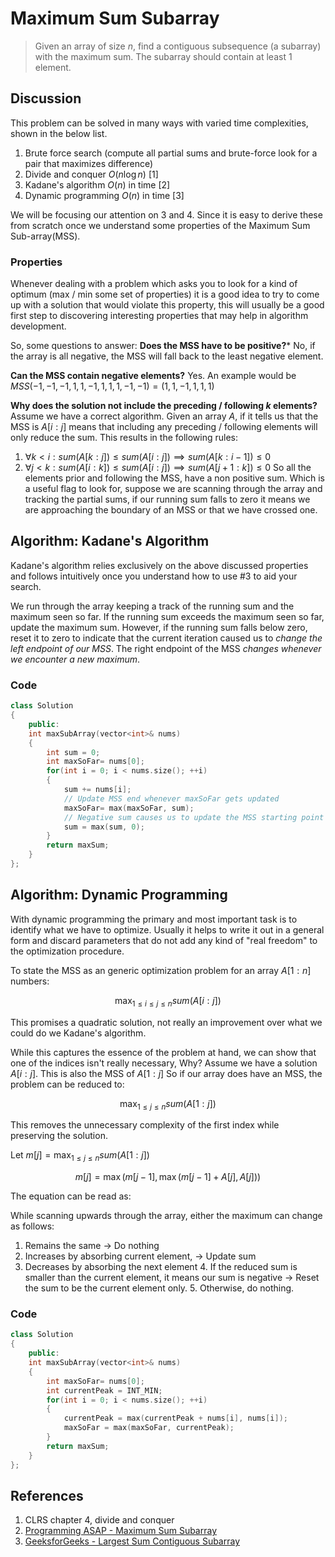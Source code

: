 # Maximum Sum Subarray
> Given an array of size $n$, find a contiguous subsequence (a subarray) with the maximum sum. The subarray should contain at least 1 element.


## Discussion
This problem can be solved in many ways with varied time complexities, shown in the below list.

1. Brute force search (compute all partial sums and brute-force look for a pair that maximizes difference)
2. Divide and conquer $O(n \log{n})$ [1]
3. Kadane's algorithm $O(n)$ in time [2]
4. Dynamic programming $O(n)$ in time [3]

We will be focusing our attention on 3 and 4. Since it is easy to derive these from scratch once we understand some properties of the Maximum Sum Sub-array(MSS).

### Properties
Whenever dealing with a problem which asks you to look for a kind of optimum (max / min some set of properties) it is a good idea to try to come up with a solution that would violate this property, this will usually be a good first step to discovering interesting properties that may help in algorithm development.

So, some questions to answer:
**Does the MSS have to be positive?***
No, if the array is all negative, the MSS will fall back to the least negative element.

**Can the MSS contain negative elements?**
Yes. An example would be $MSS(-1, -1, -1, 1, 1, -1, 1, 1, 1, -1, -1) = (1, 1, -1, 1, 1, 1)$

**Why does the solution not include the preceding / following $k$ elements?**
Assume we have a correct algorithm. Given an array $A$, if it tells us that the MSS is $A[i:j]$ means that including any preceding / following elements will only reduce the sum. This results in the following rules:
1. $\forall k < i: sum(A[k:j]) \leq sum(A[i:j]) \implies sum(A[k:i-1]) \leq 0$
2. $\forall j < k: sum(A[i:k]) \leq sum(A[i:j])\implies sum(A[j+1:k]) \leq 0$
So all the elements prior and following the MSS, have a non positive sum. Which is a useful flag to look for, suppose we are scanning through the array and tracking the partial sums, if our running sum falls to zero it means we are approaching the boundary of an MSS or that we have crossed one.


## Algorithm: Kadane's Algorithm
Kadane's algorithm relies exclusively on the above discussed properties and follows intuitively once you understand how to use $\#3$ to aid your search.

We run through the array keeping a track of the running sum and the maximum seen so far. If the running sum exceeds the maximum seen so far, update the maximum sum. However, if the running sum falls below zero, reset it to zero to indicate that the current iteration caused us to *change the left endpoint of our MSS*. The right endpoint of the MSS *changes whenever we encounter a new maximum*.

### Code
```cpp
class Solution
{
    public:
    int maxSubArray(vector<int>& nums)
    {
        int sum = 0;
        int maxSoFar= nums[0];
        for(int i = 0; i < nums.size(); ++i)
        {
            sum += nums[i];
            // Update MSS end whenever maxSoFar gets updated
            maxSoFar= max(maxSoFar, sum);
            // Negative sum causes us to update the MSS starting point
            sum = max(sum, 0);
        }
        return maxSum;
    }
};
```


## Algorithm: Dynamic Programming
With dynamic programming the primary and most important task is to identify what we have to optimize. Usually it helps to write it out in a general form and discard parameters that do not add any kind of "real freedom" to the optimization procedure.

To state the MSS as an generic optimization problem for an array $A[1:n]$ numbers:

$$\max_{1 \leq i \leq j \leq n}{sum(A[i:j])}$$

This promises a quadratic solution, not really an improvement over what we could do we Kadane's algorithm.

While this captures the essence of the problem at hand, we can show that one of the indices isn't really necessary, Why? Assume we have a solution $A[i:j]$. This is also the MSS of $A[1:j]$ So if our array does have an MSS, the problem can be reduced to:

$$\max_{1 \leq j \leq n}{sum(A[1:j])}$$

This removes the unnecessary complexity of the first index while preserving the solution.

Let $m[j] = \max_{1 \leq j \leq n}{sum(A[1:j])}$

$$
m[j] = \max(m[j - 1], \max(m[j - 1] + A[j], A[j]))
$$

The equation can be read as:

While scanning upwards through the array, either the maximum can change as follows:

1. Remains the same $\rightarrow$ Do nothing
2. Increases by absorbing current element, $\rightarrow$ Update sum
3. Decreases by absorbing the next element
	4. If the reduced sum is smaller than the current element, it means our sum is negative $\rightarrow$ Reset the sum to be the current element only.
	5. Otherwise, do nothing.

### Code
```cpp
class Solution
{
    public:
    int maxSubArray(vector<int>& nums)
    {
        int maxSoFar= nums[0];
        int currentPeak = INT_MIN;
        for(int i = 0; i < nums.size(); ++i)
        {
	        currentPeak = max(currentPeak + nums[i], nums[i]);
			maxSoFar = max(maxSoFar, currentPeak);
        }
        return maxSum;
    }
};
```

## References
1. CLRS chapter 4, divide and conquer
2. [Programming ASAP - Maximum Sum Subarray](https://programmingasap.wordpress.com/2015/04/22/the-maximum-subarray/)
3. [GeeksforGeeks - Largest Sum Contiguous Subarray](http://www.geeksforgeeks.org/largest-sum-contiguous-subarray/)